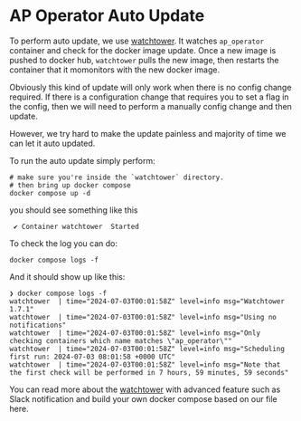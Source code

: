 # AP Operator Auto Update

To perform auto update, we use
[watchtower](https://github.com/containrrr/watchtower). It
watches `ap_operator` container and check for the docker image update.
Once a new image is pushed to docker hub, `watchtower` pulls the new image,
then restarts the container that it momonitors with the new docker image.

Obviously this kind of update will only work when there is no config change
required. If there is a configuration change that requires you to set a flag in the
config, then we will need to perform a manually config change and then update.

However, we try hard to make the update painless and majority of time we can let
it auto updated.

To run the auto update simply perform:


```
# make sure you're inside the `watchtower` directory.
# then bring up docker compose
docker compose up -d

```

you should see something like this


```
 ✔ Container watchtower  Started
```

To check the log you can do:


```
docker compose logs -f
```

And it should show up like this:


```
❯ docker compose logs -f
watchtower  | time="2024-07-03T00:01:58Z" level=info msg="Watchtower 1.7.1"
watchtower  | time="2024-07-03T00:01:58Z" level=info msg="Using no notifications"
watchtower  | time="2024-07-03T00:01:58Z" level=info msg="Only checking containers which name matches \"ap_operator\""
watchtower  | time="2024-07-03T00:01:58Z" level=info msg="Scheduling first run: 2024-07-03 08:01:58 +0000 UTC"
watchtower  | time="2024-07-03T00:01:58Z" level=info msg="Note that the first check will be performed in 7 hours, 59 minutes, 59 seconds"
```

You can read more about the
[watchtower](https://github.com/containrrr/watchtower) with advanced feature
such as Slack notification and build your own docker compose based on our file
here.
